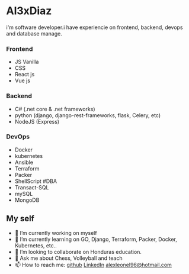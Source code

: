 # **Al3xDiaz**

i'm software developer.i have experiencie on frontend, backend, devops and database manage.

### Frontend
* JS Vanilla
* CSS
* React js
* Vue js
### Backend
* C# (.net core & .net frameworks)
* python (django, django-rest-frameworks, flask, Celery, etc)
* NodeJS (Express)
### DevOps
* Docker
* kubernetes
* Ansible
* Terraform
* Packer
* ShellScript
#DBA
* Transact-SQL
* mySQL
* MongoDB

## My self
- 🔭 I’m currently working on myself
- 🌱 I’m currently learning on GO, Django, Terraform, Packer, Docker, Kubernetes, etc..
- 👯 I’m looking to collaborate on Honduras education.
- 💬 Ask me about Chess, Volleyball and teach
- 📫 How to reach me: [github](http://github.com/al3xdiaz) [LinkedIn](https://www.linkedin.com/in/al3xdiaz/) alexleonel96@hotmail.com

